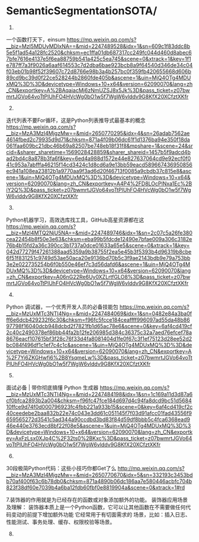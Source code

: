 # SemanticSegmentationSOTA/

1. 
一个函数打天下，einsum 
https://mp.weixin.qq.com/s?__biz=MzI5MDUyMDIxNA==&mid=2247489528&idx=1&sn=609c1f83ddc8b5e5f1ad54a128fc2520&chksm=ec1ffa01db687317cc249fc044d460d8abec67bfe7616e4137e5f6ea88759b541a425c5ea745&scene=0&xtrack=1&key=1f1e787ff7a3f9026a6aaf614553c7d2dba6bae923bcb8a9f64540d346de34c04f03eb01b98f52f39607c72d8766e98b3a4b257bc0f359fb420655668d606b89cd9bc39d0f22ce528244b2860fde405b&ascene=1&uin=MjQ4OTg4MDUxMQ%3D%3D&devicetype=Windows+10+x64&version=62090070&lang=zh_CN&exportkey=A%2BAqaiacMj6zNmUZSJ8x5Jk%3D&pass_ticket=z07bwmrtJGVo64voTtPlUhFO4HVcWg0bO1w5f7WgW6vlddv9G8KfX20XCfztXKfr

2. 
迭代列表不要For循环，这是Python列表推导式最基本的概念 
https://mp.weixin.qq.com/s?__biz=MzA3MzI4MjgzMw==&mid=2650770295&idx=4&sn=26adab7562ae4614fbed2c79935d9d71&chksm=871a4f09b06dc61f1d1376ba94e350f18da061faa609bc21dbc46b69a82507be748eb18f31f8&mpshare=1&scene=24&srcid=&sharer_sharetime=1569028428859&sharer_shareid=1457b5f9adcd4bad2bd4c8a878b3fa6f&key=6ed4a988d1572e44e827637064cd9e92ecf0f041c953a7abfffa46215f14cd3424c1d8cd6a9e13bb59eacd589667436950856ec941a108ea23812b1a9770aa9f3ad6d20f46713f0085a9cbdb37c815e8&ascene=1&uin=MjQ4OTg4MDUxMQ%3D%3D&devicetype=Windows+10+x64&version=62090070&lang=zh_CN&exportkey=A4P4%2FD8LOcPlNxa1Ec%2BiY2Q%3D&pass_ticket=z07bwmrtJGVo64voTtPlUhFO4HVcWg0bO1w5f7WgW6vlddv9G8KfX20XCfztXKfr

3.
Python机器学习，高效选库找工具，GitHub高星资源都在这 
https://mp.weixin.qq.com/s?__biz=MzI4MTQ2NjU5NA==&mid=2247489746&idx=1&sn=2c07c5a26fe380cea22454b8f50e3e63&chksm=eba99b5fdcde12490e7bfae009a306c3182e76b4b15fd2a36c390cc3b1737a0dce01633a65e5&scene=0&xtrack=1&key=042d77279f47261388aad5359a9b38755f2ea5e45b3f5393b4d96319b8cbe6f51f831251c9749d53ae50aca20e9136bd70b5c3f9ae2143bdb9e79a753bb3e2e022735254b6f0b550e46ef7c3d56dafd6&ascene=1&uin=MjQ4OTg4MDUxMQ%3D%3D&devicetype=Windows+10+x64&version=62090070&lang=zh_CN&exportkey=A06nG22Re6Uy0XZLrtfGLO8%3D&pass_ticket=z07bwmrtJGVo64voTtPlUhFO4HVcWg0bO1w5f7WgW6vlddv9G8KfX20XCfztXKfr

4.
Python 调试器，一个优秀开发人员的必备技能包
https://mp.weixin.qq.com/s?__biz=MzUxMTc3NTI4Ng==&mid=2247484069&idx=1&sn=0482e84a3ba0fff6e6dcb429232f6c30&chksm=f96fc5fcce184ceaffff996097ad55da48b8697798f16040dcb948dcbd2f7821fb1d65ac78e6&scene=0&key=6af4cd419cf2c40c2490378ef86bb44fa2b12fe206985d384c36375c32a7aed76efcef78a8676eacf107615bf3f28c76f33d4fa8081404d1fe0f67c3f1ef75123d28ee52d2bc084f496df1c1ef7c4c1c&ascene=1&uin=MjQ4OTg4MDUxMQ%3D%3D&devicetype=Windows+10+x64&version=62090070&lang=zh_CN&exportkey=A%2F7Yi6ZKGHwfi6%2B8YsqmeLw%3D&pass_ticket=z07bwmrtJGVo64voTtPlUhFO4HVcWg0bO1w5f7WgW6vlddv9G8KfX20XCfztXKfr

5.
面试必备 | 带你彻底搞懂 Python 生成器
https://mp.weixin.qq.com/s?__biz=MzUxMTc3NTI4Ng==&mid=2247484198&idx=1&sn=1c169a11d3d87a6cf0bfca2893b2a004&chksm=f96fc47fce184d697d4c94fa8dcd9bc51d568410ffce9d74f0d000796923fc4fbb221a933b15&scene=0&key=6af4cd419cf2c40ceedebe2baa832b22e74c043e3dd61c051145f7f03d91afcc01fad43556f9659565272d3541c5ad344a90ccdbd3bd83f84d59df8bbb5c4fca6368ead946e440e3763ecd8bf22f08e5&ascene=1&uin=MjQ4OTg4MDUxMQ%3D%3D&devicetype=Windows+10+x64&version=62090070&lang=zh_CN&exportkey=AxFzLsx0XJp4C%2F32ts0%2BKxc%3D&pass_ticket=z07bwmrtJGVo64voTtPlUhFO4HVcWg0bO1w5f7WgW6vlddv9G8KfX20XCfztXKfr

6.
30段极简Python代码：这些小技巧你都Get了么 
http://mp.weixin.qq.com/s?__biz=MzA3MzI4MjgzMw==&mid=2650770670&idx=5&sn=332193c3453bdb70af400f63c6b78db0&chksm=871a4890b06dc186aa7e580446acbfc704b823f38df60e7039b4a6ba12fdb60fbf0e8819904a&scene=0&xtrack=1#rd

7.装饰器的作用就是为已经存在的函数或对象添加额外的功能。
装饰器应用场景及理解：
装饰器本质上是一个Python函数，它可以让其他函数在不需要做任何代码变动的前提下增加额外功能
它经常用于有切面需求的
场景，比如：插入日志、性能测试、事务处理、缓存、权限校验等场景。

8.
